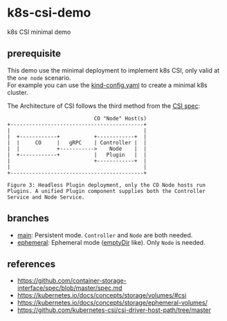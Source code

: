 # k8s-csi-demo

k8s CSI minimal demo

## prerequisite

This demo use the minimal deployment to implement k8s CSI, only valid at the `one node` scenario.  
For example you can use the [kind-config.yaml](/kind-config.yaml) to create a minimal k8s cluster.

The Architecture of CSI follows the third method from the [CSI spec](https://github.com/container-storage-interface/spec/blob/master/spec.md#architecture):  

```
                            CO "Node" Host(s)
+-------------------------------------------+
|                                           |
|  +------------+           +------------+  |
|  |     CO     |   gRPC    | Controller |  |
|  |            +----------->    Node    |  |
|  +------------+           |   Plugin   |  |
|                           +------------+  |
|                                           |
+-------------------------------------------+

Figure 3: Headless Plugin deployment, only the CO Node hosts run
Plugins. A unified Plugin component supplies both the Controller
Service and Node Service.
```

## branches

- [main](https://github.com/sasakiyori/k8s-csi-demo/tree/main): Persistent mode. `Controller` and `Node` are both needed.
- [ephemeral](https://github.com/sasakiyori/k8s-csi-demo/tree/ephemeral): Ephemeral mode ([emptyDir](https://kubernetes.io/docs/concepts/storage/volumes/#emptydir) like). Only `Node` is needed.

## references

- <https://github.com/container-storage-interface/spec/blob/master/spec.md>
- <https://kubernetes.io/docs/concepts/storage/volumes/#csi>
- <https://kubernetes.io/docs/concepts/storage/ephemeral-volumes/>
- <https://github.com/kubernetes-csi/csi-driver-host-path/tree/master>
